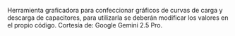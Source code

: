 Herramienta graficadora para confeccionar gráficos de curvas de carga y descarga de capacitores, para utilizarla se deberán modificar los valores en el propio código.
Cortesía de: Google Gemini 2.5 Pro.
